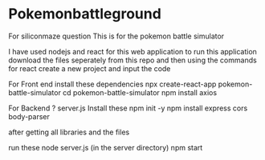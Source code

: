 # Pokemonbattleground
For siliconmaze question
This is for the pokemon battle simulator 

I have used nodejs and react for this web application 
to run this application 
download the files seperately from this repo and then using the commands for react create a new project and input the code


For Front end install these dependencies
npx create-react-app pokemon-battle-simulator
cd pokemon-battle-simulator
npm install axios

For Backend ? server.js Install these 
npm init -y
npm install express cors body-parser

after getting all libraries and the files 

run these
node server.js (in the server directory)
npm start
